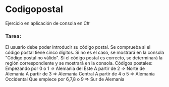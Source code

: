 # Codigopostal
Ejercicio en aplicación de consola en C#

### Tarea:

El usuario debe poder introducir su código postal.
Se comprueba si el código postal tiene cinco dígitos.
Si no es el caso, se mostrará en la consola "Código postal no válido".
Si el código postal es correcto, se determinará la región correspondiente y se mostrará en la consola.
Códigos postales: Empezando por 0 o 1 => Alemania del Este
A partir de 2 => Norte de Alemania
A partir de 3 => Alemania Central
A partir de 4 o 5 => Alemania Occidental
Que empiece por 6,7,8 o 9 => Sur de Alemania
